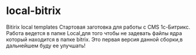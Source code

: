 # local-bitrix
Bitirix local templates
Стартовая заготовка для работы с CMS 1с-Битрикс. Работа ведется в папке Local,для того чтобы не задевать файлы ядра который находится в папке bitrix.
Это первая версия данной сборки,в дальнейшем буду ее улучшать!
